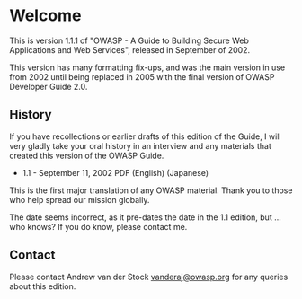 # Welcome

This is version 1.1.1 of "OWASP - A Guide to Building Secure Web Applications and Web Services", released in September of 2002. 

This version has many formatting fix-ups, and was the main version in use from 2002 until being replaced in 2005 with the final version of OWASP Developer Guide 2.0. 

## History

If you have recollections or earlier drafts of this edition of the Guide, I will very gladly take your oral history in an interview and any materials that created this version of the OWASP Guide.

* 1.1 - September 11, 2002 PDF (English) (Japanese)

This is the first major translation of any OWASP material. Thank you to those who help spread our mission globally.

The date seems incorrect, as it pre-dates the date in the 1.1 edition, but ... who knows? If you do know, please contact me. 


## Contact

Please contact Andrew van der Stock vanderaj@owasp.org for any queries about this edition. 

